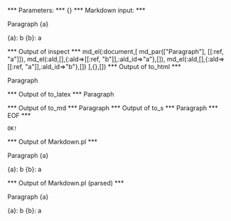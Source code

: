 
*** Parameters: ***
{}
*** Markdown input: ***

Paragraph
{a}


{a}: b
{b}: a

*** Output of inspect ***
md_el(:document,[
	md_par(["Paragraph"], [[:ref, "a"]]),
	md_el(:ald,[],{:ald=>[[:ref, "b"]],:ald_id=>"a"},[]),
	md_el(:ald,[],{:ald=>[[:ref, "a"]],:ald_id=>"b"},[])
],{},[])
*** Output of to_html ***

<p>Paragraph</p>

*** Output of to_latex ***
Paragraph


*** Output of to_md ***
Paragraph
*** Output of to_s ***
Paragraph
*** EOF ***



	OK!



*** Output of Markdown.pl ***
<p>Paragraph
{a}</p>

<p>{a}: b
{b}: a</p>

*** Output of Markdown.pl (parsed) ***
<p>Paragraph
{a}</p
   ><p>{a}: b
{b}: a</p
 >